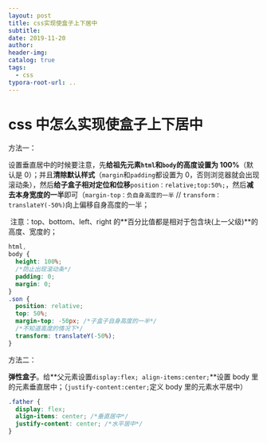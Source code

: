 ```yaml
---
layout: post
title: css实现使盒子上下居中
subtitle:
date: 2019-11-20
author:
header-img:
catalog: true
tags:
  - css
typora-root-url: ..
---
```


# css 中怎么实现使盒子上下居中

方法一：

​ 设置垂直居中的时候要注意，先**给祖先元素`html`和`body`的高度设置为 100%**（默认是 0）；并且**清除默认样式**（`margin`和`padding`都设置为 0，否则浏览器就会出现滚动条），然后**给子盒子相对定位和位移**`position：relative;top:50%;`，然后**减去本身宽度的一半**即可（`margin-top：负自身高度的一半` // `transform：translateY(-50%)`向上偏移自身高度的一半；

​ 注意：top、bottom、left、right 的**百分比值都是相对于包含块(上一父级)**的高度、宽度的；

```css
html,
body {
  height: 100%;
  /*防止出现滚动条*/
  padding: 0;
  margin: 0;
}
.son {
  position: relative;
  top: 50%;
  margin-top: -50px; /*子盒子自身高度的一半*/
  /*不知道高度的情况下*/
  transform: translateY(-50%);
}
```

方法二：

​ **弹性盒子**。给**父元素设置`display:flex; align-items:center;`**设置 body 里的元素垂直居中；（`justify-content:center;`定义 body 里的元素水平居中）

```css
.father {
  display: flex;
  align-items: center; /*垂直居中*/
  justify-content: center; /*水平居中*/
}
```
